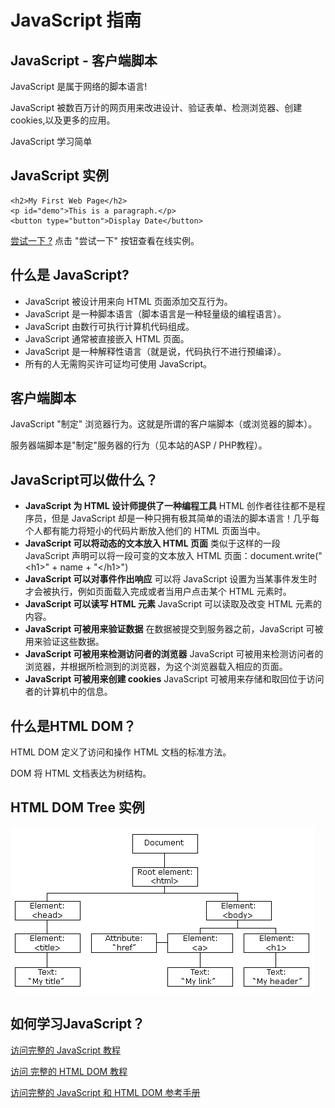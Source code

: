 # JavaScript 指南

## JavaScript - 客户端脚本

JavaScript 是属于网络的脚本语言!

JavaScript 被数百万计的网页用来改进设计、验证表单、检测浏览器、创建cookies,以及更多的应用。

JavaScript 学习简单

## JavaScript 实例

```
<h2>My First Web Page</h2>
<p id="demo">This is a paragraph.</p>
<button type="button">Display Date</button>
```

[尝试一下 ?](/try/tryit.php?filename=tryjs_events)
点击 "尝试一下" 按钮查看在线实例。

## 什么是 JavaScript?

*   JavaScript 被设计用来向 HTML 页面添加交互行为。
*   JavaScript 是一种脚本语言（脚本语言是一种轻量级的编程语言）。
*   JavaScript 由数行可执行计算机代码组成。
*   JavaScript 通常被直接嵌入 HTML 页面。
*   JavaScript 是一种解释性语言（就是说，代码执行不进行预编译）。
*   所有的人无需购买许可证均可使用 JavaScript。

## 客户端脚本

JavaScript "制定" 浏览器行为。这就是所谓的客户端脚本（或浏览器的脚本）。

服务器端脚本是"制定"服务器的行为（见本站的ASP / PHP教程）。

## JavaScript可以做什么？

*   **JavaScript 为 HTML 设计师提供了一种编程工具**
    HTML 创作者往往都不是程序员，但是 JavaScript 却是一种只拥有极其简单的语法的脚本语言！几乎每个人都有能力将短小的代码片断放入他们的 HTML 页面当中。
*   **JavaScript 可以将动态的文本放入 HTML 页面**
    类似于这样的一段 JavaScript 声明可以将一段可变的文本放入 HTML 页面：document.write("&lt;h1&gt;" + name + "&lt;/h1&gt;")
*   **JavaScript 可以对事件作出响应**
    可以将 JavaScript 设置为当某事件发生时才会被执行，例如页面载入完成或者当用户点击某个 HTML 元素时。
*   **JavaScript 可以读写 HTML 元素**
    JavaScript 可以读取及改变 HTML 元素的内容。
*   **JavaScript 可被用来验证数据**
    在数据被提交到服务器之前，JavaScript 可被用来验证这些数据。
*   **JavaScript 可被用来检测访问者的浏览器**
    JavaScript 可被用来检测访问者的浏览器，并根据所检测到的浏览器，为这个浏览器载入相应的页面。
*   **JavaScript 可被用来创建 cookies**
    JavaScript 可被用来存储和取回位于访问者的计算机中的信息。

## 什么是HTML DOM？

HTML DOM 定义了访问和操作 HTML 文档的标准方法。

DOM 将 HTML 文档表达为树结构。

## HTML DOM Tree 实例


![DOM HTML tree](../img/htmltree.gif)

## 如何学习JavaScript？

[访问完整的 JavaScript 教程](/js/js-tutorial.html)

[访问 完整的 HTML DOM 教程](/htmldom/htmldom-tutorial.html)

[访问完整的 JavaScript 和 HTML DOM 参考手册](/jsref/jsref-tutorial.html)
